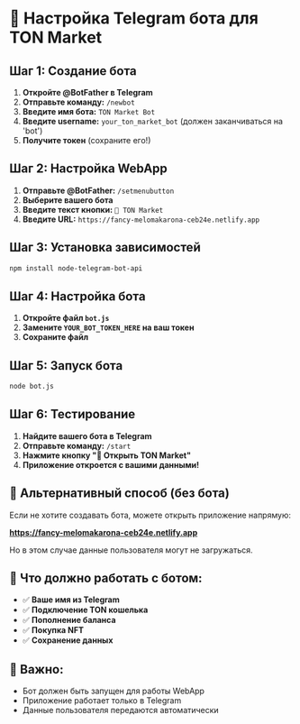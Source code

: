 # 🤖 Настройка Telegram бота для TON Market

## Шаг 1: Создание бота

1. **Откройте @BotFather в Telegram**
2. **Отправьте команду:** `/newbot`
3. **Введите имя бота:** `TON Market Bot`
4. **Введите username:** `your_ton_market_bot` (должен заканчиваться на 'bot')
5. **Получите токен** (сохраните его!)

## Шаг 2: Настройка WebApp

1. **Отправьте @BotFather:** `/setmenubutton`
2. **Выберите вашего бота**
3. **Введите текст кнопки:** `🛒 TON Market`
4. **Введите URL:** `https://fancy-melomakarona-ceb24e.netlify.app`

## Шаг 3: Установка зависимостей

```bash
npm install node-telegram-bot-api
```

## Шаг 4: Настройка бота

1. **Откройте файл `bot.js`**
2. **Замените `YOUR_BOT_TOKEN_HERE` на ваш токен**
3. **Сохраните файл**

## Шаг 5: Запуск бота

```bash
node bot.js
```

## Шаг 6: Тестирование

1. **Найдите вашего бота в Telegram**
2. **Отправьте команду:** `/start`
3. **Нажмите кнопку "🛒 Открыть TON Market"**
4. **Приложение откроется с вашими данными!**

## 🔧 Альтернативный способ (без бота)

Если не хотите создавать бота, можете открыть приложение напрямую:

**https://fancy-melomakarona-ceb24e.netlify.app**

Но в этом случае данные пользователя могут не загружаться.

## 📱 Что должно работать с ботом:

- ✅ **Ваше имя из Telegram**
- ✅ **Подключение TON кошелька**
- ✅ **Пополнение баланса**
- ✅ **Покупка NFT**
- ✅ **Сохранение данных**

## 🚨 Важно:

- Бот должен быть запущен для работы WebApp
- Приложение работает только в Telegram
- Данные пользователя передаются автоматически 